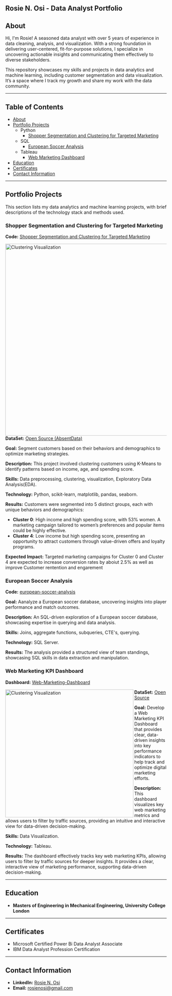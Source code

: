 ## **Rosie N. Osi - Data Analyst Portfolio**


## **About**
Hi, I'm Rosie! A seasoned data analyst with over 5 years of experience in data cleaning, analysis, and visualization. With a strong foundation in delivering user-centered, fit-for-purpose solutions, I specialize in uncovering actionable insights and communicating them effectively to diverse stakeholders.


This repository showcases my skills and projects in data analytics and machine learning, including customer segmentation and data visualization. It’s a space where I track my growth and share my work with the data community.

---

## **Table of Contents**
* [About](#about)
* [Portfolio Projects](#portfolio-projects)
   - Python
     - [Shopper Segmentation and Clustering for Targeted Marketing](#shopper-segmentation-and-clustering-for-targeted-marketing)
  - SQL
    - [European Soccer Analysis](#european-soccer-analysis)
  - Tableau
    - [Web Marketing Dashboard](#web-marketing-kpi-dashboard)
* [Education](#education)
* [Certificates](#certificates)
* [Contact Information](#contact-information)

---

## **Portfolio Projects**
This section lists my data analytics and machine learning projects, with brief descriptions of the technology stack and methods used.

### **Shopper Segmentation and Clustering for Targeted Marketing** 
**Code:** [Shopper Segmentation and Clustering for Targeted Marketing](https://github.com/rosienn/Portfolio/blob/main/Shopper%20Segmentation%20and%20Clustering%20for%20Targeted%20Marketing.ipynb)   
 
<img src="https://github.com/user-attachments/assets/917ceed5-f225-4bb5-b41b-ef5a17ec35ac" align="left" width="600" alt="Clustering Visualization">

**DataSet:** [Open Source (AbsentData)](https://absentdata.com/data-analysis/where-to-find-data/)

**Goal:** Segment customers based on their behaviors and demographics to optimize marketing strategies.  

**Description:** This project involved clustering customers using K-Means to identify patterns based on income, age, and spending score.

**Skills:** Data preprocessing, clustering, visualization, Exploratory Data Analysis(EDA).

**Technology:** Python, scikit-learn, matplotlib, pandas, seaborn.  

**Results:** Customers were segmented into 5 distinct groups, each with unique behaviors and demographics:

- **Cluster 0**: High income and high spending score, with 53% women. A marketing campaign tailored to women’s preferences and popular items could be highly effective.
- **Cluster 4**: Low income but high spending score, presenting an opportunity to attract customers through value-driven offers and loyalty programs.
  
**Expected Impact:** Targeted marketing campaigns for Cluster 0 and Cluster 4 are expected to increase conversion rates by aboiut 2.5% as well as improve Customer rentention and engarement

### **European Soccer Analysis**
**Code:** [european-soccer-analysis](https://github.com/rosienn/Portfolio/blob/main/european-soccer-analysis.ipynb) 

**Goal:** Aanalyze a European soccer database, uncovering insights into player performance and match outcomes. 

**Description:** An SQL-driven exploration of a European soccer database, showcasing expertise in querying and data analysis.  

**Skills:** Joins, aggregate functions, subqueries, CTE's, querying.  

**Technology:** SQL Server.  

**Results:** The analysis provided a structured view of team standings, showcasing SQL skills in data extraction and manipulation.

### **Web Marketing KPI Dashboard**
**Dashboard:** [Web-Marketing-Dashboard](https://public.tableau.com/views/WebMarketingDashboard_17382600105870/Dashboard1?:language=en-GB&:sid=&:redirect=auth&:display_count=n&:origin=viz_share_link)  

<img src="https://github.com/user-attachments/assets/be2e4adc-d59a-433b-b78f-d26635e35bf8" align="left" width="400" alt="Clustering Visualization">

**DataSet:** [Open Source](https://github.com/rosienn/Portfolio/blob/main/Web%20Marketing_Migrated%20Data.csv.zip)

**Goal:** Develop a Web Marketing KPI Dashboard that provides clear, data-driven insights into key performance indicators to help track and optimize digital marketing efforts.

**Description:** This dashboard visualizes key web marketing metrics and allows users to filter by traffic sources, providing an intuitive and interactive view for data-driven decision-making.

**Skills:** Data Visualization.  

**Technology:** Tableau.  

**Results:** The dashboard effectively tracks key web marketing KPIs, allowing users to filter by traffic sources for deeper insights. It provides a clear, interactive view of marketing performance, supporting data-driven decision-making.

---

## **Education**
- **Masters of Engineering in Mechanical Engineering, University College London**  

---

## **Certificates**
- Microsoft Certified Power Bi Data Analyst Associate
- IBM Data Analyst Profession Certification

---

## **Contact Information**
- **LinkedIn:** [Rosie N. Osi](https://www.linkedin.com/in/rosienosi/)  
- **Email:** rosienosi@gmail.com 
